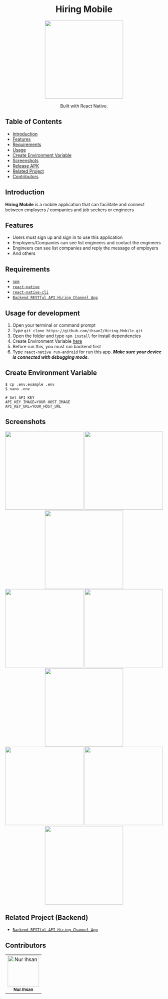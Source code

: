 <h1 align="center">Hiring Mobile</h1>
<p align="center">
  <img width="250" src="./src/public/assets/app-logo.png"/>
</p>
<p align="center">
  Built with React Native.
</p>

## Table of Contents

- [Introduction](#introduction)
- [Features](#features)
- [Requirements](#requirements)
- [Usage](#usage-for-development)
- [Create Environment Variable](#create-environment-variable)
- [Screenshots](#screenshots)
- [Release APK](#release-apk)
- [Related Project](#related-project-backend)
- [Contributors](#contributors)

## Introduction

<b>Hiring Mobile</b> is a mobile application that can facilitate and connect between employers / companies and job seekers or engineers

## Features

- Users must sign up and sign in to use this application
- Employers/Companies can see list engineers and contact the engineers
- Engineers can see list companies and reply the message of employers
- And others

## Requirements

- [`npm`](https://www.npmjs.com/get-npm)
- [`react-native`](https://facebook.github.io/react-native/docs/getting-started)
- [`react-native-cli`](https://facebook.github.io/react-native/docs/getting-started)
- [`Backend RESTful API Hiring Channel App`](https://github.com/ihsan2/RESTful-API-Hiring-Channel-App.git)

## Usage for development

1. Open your terminal or command prompt
2. Type `git clone https://github.com/ihsan2/Hiring-Mobile.git`
3. Open the folder and type `npm install` for install dependencies
4. Create Environment Variable [here](#create-environment-variable)
5. Before run this, you must run backend first
6. Type `react-native run-android` for run this app. **_Make sure your device is connected with debugging mode_**.

## Create Environment Variable

```
$ cp .env.example .env
$ nano .env
```

```
# Set API KEY
API_KEY_IMAGE=YOUR_HOST_IMAGE
API_KEY_URL=YOUR_HOST_URL
```

## Screenshots

<div align="center">
    <img width="250" src="./src/public/assets/ss/ss1.png">   
    <img width="250" src="./src/public/assets/ss/ss2.png">
    <img width="250" src="./src/public/assets/ss/ss3.png">
</div>
<div align="center">  
    <img width="250" src="./src/public/assets/ss/ss4.png">   
    <img width="250" src="./src/public/assets/ss/ss5.png">
    <img width="250" src="./src/public/assets/ss/ss6.png">
</div>
<div align="center">  
    <img width="250" src="./src/public/assets/ss/ss7.png">   
    <img width="250" src="./src/public/assets/ss/ss8.png">
    <img width="250" src="./src/public/assets/ss/ss9.png">
</div>

## Related Project (Backend)

- [`Backend RESTful API Hiring Channel App`](https://github.com/ihsan2/RESTful-API-Hiring-Channel-App.git)

## Contributors

<center>
  <table>
    <tr>
      <td align="center">
        <a href="https://github.com/ihsan2">
          <img width="100" src="./src/public/assets/ihsan.jpg" alt="Nur Ihsan"><br/>
          <sub><b>Nur Ihsan</b></sub>
        </a>
      </td>
    </tr>
  </table>
</center>
